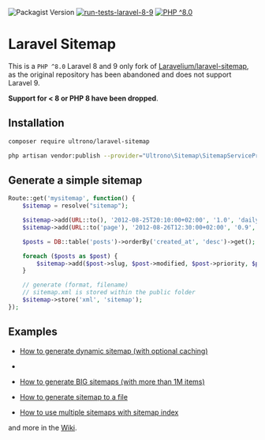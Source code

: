 ![Packagist Version](https://img.shields.io/packagist/v/ultrono/laravel-sitemap)
[![run-tests-laravel-8-9](https://github.com/ultrono/laravel-sitemap/actions/workflows/workflow.yml/badge.svg)](https://github.com/ultrono/laravel-sitemap/actions/workflows/workflow.yml)
[![PHP ^8.0](https://img.shields.io/badge/php-%5E8.0-green)]()

# Laravel Sitemap

This is a `PHP ^8.0` Laravel 8 and 9 only fork of [Laravelium/laravel-sitemap](https://github.com/Laravelium/laravel-sitemap), as the original repository has been abandoned and does not support Laravel 9.

**Support for < 8 or PHP 8 have been dropped**.

## Installation

```bash
composer require ultrono/laravel-sitemap
```

```bash
php artisan vendor:publish --provider="Ultrono\Sitemap\SitemapServiceProvider"
```

## Generate a simple sitemap

```php
Route::get('mysitemap', function() {
    $sitemap = resolve("sitemap");

    $sitemap->add(URL::to(), '2012-08-25T20:10:00+02:00', '1.0', 'daily');
    $sitemap->add(URL::to('page'), '2012-08-26T12:30:00+02:00', '0.9', 'monthly');

    $posts = DB::table('posts')->orderBy('created_at', 'desc')->get();

    foreach ($posts as $post) {
        $sitemap->add($post->slug, $post->modified, $post->priority, $post->freq);
    }

    // generate (format, filename)
    // sitemap.xml is stored within the public folder
    $sitemap->store('xml', 'sitemap');
});
```

## Examples

- [How to generate dynamic sitemap (with optional caching)](https://web.archive.org/web/20201130155031/https://github.com/Laravelium/laravel-sitemap/wiki/Dynamic-sitemap)
- 

- [How to generate BIG sitemaps (with more than 1M items)](https://web.archive.org/web/20201130155031/https://github.com/Laravelium/laravel-sitemap/wiki/Sitemap-index)

- [How to generate sitemap to a file](https://web.archive.org/web/20201130155030/https://github.com/Laravelium/laravel-sitemap/wiki/Generate-sitemap)

- [How to use multiple sitemaps with sitemap index](https://web.archive.org/web/20201130155030/https://github.com/Laravelium/laravel-sitemap/wiki/Generate-BIG-sitemaps)

and more in the [Wiki](https://web.archive.org/web/20201130155038/https://github.com/Laravelium/laravel-sitemap/wiki).
